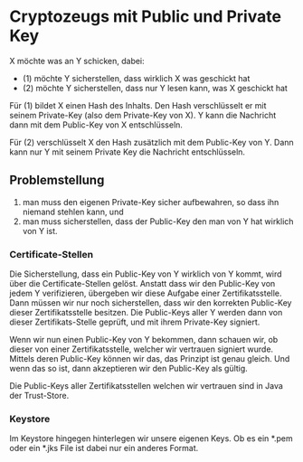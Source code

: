 # Cryptozeugs mit Public und Private Key #

X möchte was an Y schicken, dabei:
- (1) möchte Y sicherstellen, dass wirklich X was geschickt hat
- (2) möchte Y sicherstellen, dass nur Y lesen kann, was X geschickt hat

Für (1) bildet X einen Hash des Inhalts. Den Hash verschlüsselt er mit seinem Private-Key (also dem Private-Key von X). Y kann die Nachricht dann mit dem Public-Key von X entschlüsseln.


Für (2) verschlüsselt X den Hash zusätzlich mit dem Public-Key von Y.
   Dann kann nur Y mit seinem Private Key die Nachricht entschlüsseln.


## Problemstellung ##
 
1) man muss den eigenen Private-Key sicher aufbewahren, so dass ihn niemand stehlen kann, und 
2) man muss sicherstellen, dass der Public-Key den man von Y hat wirklich von Y ist.


### Certificate-Stellen ###

Die Sicherstellung, dass ein Public-Key von Y wirklich von Y kommt, wird über die Certificate-Stellen gelöst. 
Anstatt dass wir den Public-Key von jedem Y verifizieren, übergeben wir diese Aufgabe einer Zertifikatsstelle. 
Dann müssen wir nur noch sicherstellen, dass wir den korrekten Public-Key dieser Zertifikatsstelle besitzen. 
Die Public-Keys aller Y werden dann von dieser Zertifikats-Stelle geprüft, und mit ihrem Private-Key signiert.

Wenn wir nun einen Public-Key von Y bekommen, dann schauen wir, ob dieser von einer Zertifikatsstelle, welcher wir vertrauen signiert wurde. 
Mittels deren Public-Key können wir das, das Prinzipt ist genau gleich. Und wenn das so ist, dann akzeptieren wir den Public-Key als gültig.

Die Public-Keys aller Zertifikatsstellen welchen wir vertrauen sind in Java der Trust-Store.

 
### Keystore ###

Im Keystore hingegen hinterlegen wir unsere eigenen Keys.
Ob es ein *.pem oder ein *.jks File ist dabei nur ein anderes Format.

 
